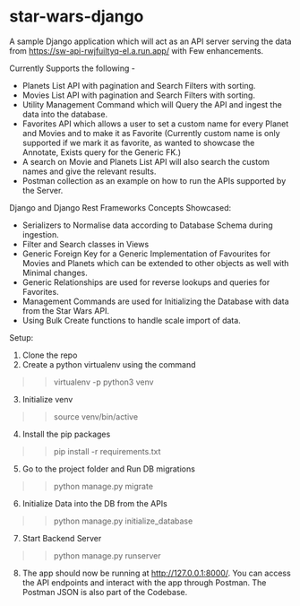 # star-wars-django

A sample Django application which will act as an API server serving the data from  https://sw-api-rwjfuiltyq-el.a.run.app/ with Few enhancements.

Currently Supports the following -
- Planets List API with pagination and Search Filters with sorting.
- Movies List API with pagination and Search Filters with sorting.
- Utility Management Command which will Query the API and ingest the data into the database.
- Favorites API which allows a user to set a custom name for every Planet and Movies and to make it as Favorite (Currently custom name is only supported if we mark it as favorite, as wanted to showcase the Annotate, Exists query for the Generic FK.)
- A search on Movie and Planets List API will also search the custom names and give the relevant results.
- Postman collection as an example on how to run the APIs supported by the Server.


Django and Django Rest Frameworks Concepts Showcased:
- Serializers to Normalise data according to Database Schema during ingestion.
- Filter and Search classes in Views
- Generic Foreign Key for a Generic Implementation of Favourites for Movies and Planets which can be extended to other objects as well with Minimal changes.
- Generic Relationships are used for reverse lookups and queries for Favorites.
- Management Commands are used for Initializing the Database with data from the Star Wars API.
- Using Bulk Create functions to handle scale import of data.

Setup:
1. Clone the repo
2. Create a python virtualenv using the command 
>> virtualenv -p python3 venv
3. Initialize venv
>> source venv/bin/active
4. Install the pip packages
>> pip install -r requirements.txt
5. Go to the project folder and Run DB migrations
>> python manage.py migrate
6. Initialize Data into the DB from the APIs
>> python manage.py initialize_database
7. Start Backend Server
>> python manage.py runserver
8. The app should now be running at http://127.0.0.1:8000/. You can access the API endpoints and interact with the app through Postman. The Postman JSON is also part of the Codebase.

